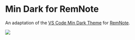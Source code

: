 # Min Dark for RemNote

An adaptation of the [VS Code Min Dark Theme](https://marketplace.visualstudio.com/items?itemName=miguelsolorio.min-theme) for [RemNote](https://remnote.com).

![](./screenshot.png)
